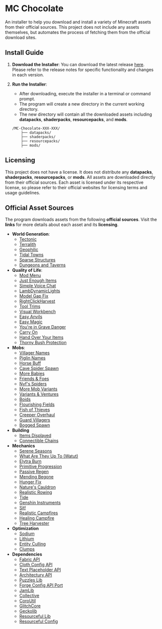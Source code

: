 # MC Chocolate
An installer to help you download and install a variety of Minecraft assets from their official sources.
This project does not include any assets themselves, but automates the process of fetching them from the official download sites.

## Install Guide
1. **Download the Installer**:
   You can download the latest release [here](https://github.com/q4niel/MC-Chocolate/releases).
   Please refer to the release notes for specific functionality and changes in each version.

2. **Run the Installer**:
    - After downloading, execute the installer in a terminal or command prompt.
    - The program will create a new directory in the current working directory.
    - The new directory will contain all the downloaded assets including **datapacks**, **shaderpacks**, **resourcepacks**, and **mods**.
    ```
    /MC-Chocolate-XXX-XXX/
        ├── datapacks/
        ├── shaderpacks/
        ├── resourcepacks/
        ├── mods/
    ```

## Licensing
This project does not have a license.
It does not distribute any **datapacks**, **shaderpacks**, **resourcepacks**, or **mods**.
All assets are downloaded directly from their official sources.
Each asset is licensed under its respective license, so please refer to their official websites for licensing terms and usage guidelines.

## Official Asset Sources
The program downloads assets from the following **official sources**. Visit the **links** for more details about each asset and its **licensing**.
- **World Generation**:
    - [Tectonic](https://modrinth.com/datapack/tectonic/version/mSYrCaov)
    - [Terralith](https://modrinth.com/datapack/terralith/version/lQreFvOm)
    - [Geophilic](https://modrinth.com/datapack/geophilic/version/ahZqcuRr)
    - [Tidal Towns](https://modrinth.com/datapack/tidal-towns/version/lMvNx9a5)
    - [Sparse Structures](https://modrinth.com/mod/sparsestructures/version/2.2)
    - [Dungeons and Taverns](https://modrinth.com/datapack/dungeons-and-taverns/version/v4.4.4+mod)
- **Quality of Life**:
    - [Mod Menu](https://modrinth.com/mod/modmenu/version/11.0.3)
    - [Just Enough Items](https://modrinth.com/mod/jei/version/19.21.0.247)
    - [Simple Voice Chat](https://modrinth.com/plugin/simple-voice-chat/version/fabric-1.21.1-2.5.26)
    - [LambDynamicLights](https://modrinth.com/mod/lambdynamiclights/version/3.1.3+1.21.1)
    - [Model Gap Fix](https://modrinth.com/mod/modelfix/version/1.21-1.6)
    - [RightClickHarvest](https://modrinth.com/mod/rightclickharvest/version/4R1YFTOu)
    - [Tool Trims](https://modrinth.com/datapack/tool-trims/version/2.2.2)
    - [Visual Workbench](https://modrinth.com/mod/visual-workbench/version/v21.0.5-1.21-Fabric)
    - [Easy Anvils](https://modrinth.com/mod/easy-anvils/version/v21.0.5-1.21-Fabric)
    - [Easy Magic](https://modrinth.com/mod/easy-magic/version/v21.0.4-1.21-Fabric)
    - [You're in Grave Danger](https://modrinth.com/mod/yigd/version/2.4.11)
    - [Carry On](https://modrinth.com/mod/carry-on/version/2.2.1)
    - [Hand Over Your Items](https://modrinth.com/mod/hand-over-your-items/version/1.21.1-3.5-fabric+forge+neo)
    - [Thorny Bush Protection](https://modrinth.com/mod/thorny-bush-protection/version/1.21.1-1.4-fabric+forge+neo)
- **Mobs**:
    - [Villager Names](https://modrinth.com/mod/villager-names-serilum/version/1.21.1-8.1-fabric+forge+neo)
    - [Piglin Names](https://modrinth.com/mod/piglin-names/version/1.21.1-1.1-fabric+forge+neo)
    - [Horse Buff](https://modrinth.com/mod/horsebuff/version/2.1.8)
    - [Cave Spider Spawn](https://modrinth.com/mod/cave-spider-spawn/version/1.21.1-1.2-fabric+forge+neo)
    - [More Babies](https://modrinth.com/mod/more-babies/version/2.0.0-1.21-fabric)
    - [Friends & Foes](https://modrinth.com/mod/friends-and-foes/version/fabric-mc1.21.1-3.0.6)
    - [Nyf's Spiders](https://modrinth.com/mod/nyfs-spiders/version/XrZVRpEA)
    - [More Mob Variants](https://modrinth.com/mod/more-mob-variants/version/1.3.1.1)
    - [Variants & Ventures](https://modrinth.com/mod/variants-and-ventures/version/fabric-mc1.21.1-1.0.6)
    - [Boids](https://modrinth.com/mod/boids/version/1.2.3)
    - [Flourishing Fields](https://modrinth.com/mod/flourishing-fields/version/0.2.1-1.21-Fabric)
    - [Fish of Thieves](https://modrinth.com/mod/fish-of-thieves/version/4.0.1-fabric)
    - [Creeper Overhaul](https://modrinth.com/mod/creeper-overhaul/version/LvGcZBEq)
    - [Guard Villagers](https://modrinth.com/mod/guard-villagers-(fabricquilt)/version/2.1.2-1.21)
    - [Bogged Spawn](https://modrinth.com/mod/bogged-spawn/version/1.21.1-1.1-fabric+forge+neo)
- **Building**
    - [Items Displayed](https://modrinth.com/mod/items-displayed/version/1.3-1.21)
    - [Connectible Chains](https://modrinth.com/mod/connectiblechains/version/2.4.2+1.21.1)
- **Mechanics**
    - [Serene Seasons](https://modrinth.com/mod/serene-seasons/version/q8BN28TQ)
    - [What Are They Up To (Watut)](https://modrinth.com/mod/what-are-they-up-to/version/1.21.0-1.1.3)
    - [Elytra Burn](https://modrinth.com/mod/elytra-burn/version/0.0.1-1.21-Fabric)
    - [Primitive Progression](https://modrinth.com/mod/primitive-progression/version/0.5.0-1.21-Fabric)
    - [Passive Regen](https://modrinth.com/mod/passive-regen/version/0.0.1-1.21-Fabric)
    - [Mending Begone](https://github.com/q4niel/Mending-Begone/releases/tag/0.2.0)
    - [Hunger Fix](https://modrinth.com/mod/hunger-fix/version/0.2.0-1.21-Fabric)
    - [Nature's Cauldron](https://modrinth.com/mod/natures-cauldron/version/0.2.0-1.21-Fabric)
    - [Realistic Rowing](https://modrinth.com/mod/realistic-rowing/version/1.0.0)
    - [Tide](https://modrinth.com/mod/tide/version/XPlM2MNe)
    - [Genshin Instruments](https://modrinth.com/mod/genshin-instruments/version/fabric-1.21+1.21.1-4.0.2)
    - [Sit!](https://modrinth.com/mod/sit!/version/1.2.0+1.21-1.21.1)
    - [Realistic Campfires](https://modrinth.com/mod/realistic-campfires/version/3.1.2+1.21)
    - [Healing Campfire](https://modrinth.com/mod/healing-campfire/version/1.21.1-6.1-fabric+forge+neo)
    - [Tree Harvester](https://modrinth.com/mod/tree-harvester/version/1.21.1-9.1-fabric+forge+neo)
- **Optimization**
    - [Sodium](https://modrinth.com/mod/sodium/version/mc1.21-0.5.9)
    - [Lithium](https://modrinth.com/mod/lithium/version/mc1.21-0.13.1)
    - [Entity Culling](https://modrinth.com/mod/entityculling/version/MQuJQtw8)
    - [Clumps](https://modrinth.com/mod/clumps/version/18.0.0.2)
- **Dependencies**
    - [Fabric API](https://modrinth.com/mod/fabric-api/version/0.102.0+1.21)
    - [Cloth Config API](https://modrinth.com/mod/cloth-config/version/15.0.140+fabric)
    - [Text Placeholder API](https://modrinth.com/mod/placeholder-api/version/2.4.1+1.21)
    - [Architectury API](https://modrinth.com/mod/architectury-api/version/13.0.8+fabric)
    - [Puzzles Lib](https://modrinth.com/mod/puzzles-lib/version/v21.0.28-1.21-Fabric)
    - [Forge Config API Port](https://modrinth.com/mod/forge-config-api-port/version/v21.0.8-1.21-Fabric)
    - [JamLib](https://modrinth.com/mod/jamlib/version/GuJVwwK1)
    - [Collective](https://modrinth.com/mod/collective/version/1.21.1-7.87-fabric+forge+neo)
    - [CoroUtil](https://modrinth.com/mod/coroutil/version/1.21.0-1.3.7)
    - [GlitchCore](https://modrinth.com/mod/glitchcore/version/2zGz6n4Q)
    - [Geckolib](https://modrinth.com/mod/geckolib/version/4.5.8)
    - [Resourceful Lib](https://modrinth.com/mod/resourceful-lib/version/qhDtAMev)
    - [Resourceful Config](https://modrinth.com/mod/resourceful-config/version/dOnnWty6)